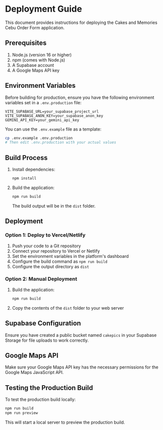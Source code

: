 # Deployment Guide

This document provides instructions for deploying the Cakes and Memories Cebu Order Form application.

## Prerequisites

1. Node.js (version 16 or higher)
2. npm (comes with Node.js)
3. A Supabase account
4. A Google Maps API key

## Environment Variables

Before building for production, ensure you have the following environment variables set in a `.env.production` file:

```env
VITE_SUPABASE_URL=your_supabase_project_url
VITE_SUPABASE_ANON_KEY=your_supabase_anon_key
GEMINI_API_KEY=your_gemini_api_key
```

You can use the `.env.example` file as a template:

```bash
cp .env.example .env.production
# Then edit .env.production with your actual values
```

## Build Process

1. Install dependencies:
   ```bash
   npm install
   ```

2. Build the application:
   ```bash
   npm run build
   ```

   The build output will be in the `dist` folder.

## Deployment

### Option 1: Deploy to Vercel/Netlify

1. Push your code to a Git repository
2. Connect your repository to Vercel or Netlify
3. Set the environment variables in the platform's dashboard
4. Configure the build command as `npm run build`
5. Configure the output directory as `dist`

### Option 2: Manual Deployment

1. Build the application:
   ```bash
   npm run build
   ```

2. Copy the contents of the `dist` folder to your web server

## Supabase Configuration

Ensure you have created a public bucket named `cakepics` in your Supabase Storage for file uploads to work correctly.

## Google Maps API

Make sure your Google Maps API key has the necessary permissions for the Google Maps JavaScript API.

## Testing the Production Build

To test the production build locally:

```bash
npm run build
npm run preview
```

This will start a local server to preview the production build.